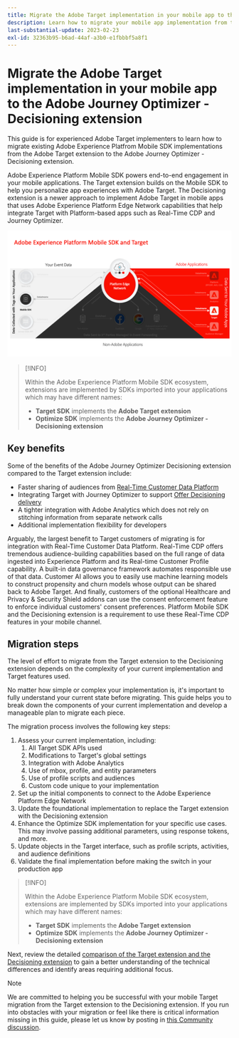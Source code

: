 ```yaml
---
title: Migrate the Adobe Target implementation in your mobile app to the Adobe Journey Optimizer - Decisioning extension
description: Learn how to migrate your mobile app implementation from the Adobe Target to the Adobe Journey Optimizer - Decisioning extension
last-substantial-update: 2023-02-23
exl-id: 32363b95-b6ad-44af-a3b0-e1fbbbf5a8f1
---
```

# Migrate the Adobe Target implementation in your mobile app to the Adobe Journey Optimizer - Decisioning extension

This guide is for experienced Adobe Target implementers to learn how to migrate existing Adobe Experience Platfrom Mobile SDK implementations from the Adobe Target extension to the Adobe Journey Optimizer - Decisioning extension.

Adobe Experience Platform Mobile SDK powers end-to-end engagement in your mobile applications. The Target extension builds on the Mobile SDK to help you personalize app experiences with Adobe Target. The Decisioning extension is a newer approach to implement Adobe Target in mobile apps that uses Adobe Experience Platform Edge Network capabilities that help integrate Target with Platform-based apps such as Real-Time CDP and Journey Optimizer.

![Diagram showing the Mobile SDK connecting to Target through the Edge Network with the Decisioning extension](assets/datacollection.png)

>[!INFO]
>
>Within the Adobe Experience Platform Mobile SDK ecosystem, extensions are implemented by SDKs imported into your applications which may have different names:
>
> * **Target SDK** implements the **Adobe Target extension**
> * **Optimize SDK** implements the **Adobe Journey Optimizer - Decisioning extension**


## Key benefits

Some of the benefits of the Adobe Journey Optimizer Decisioning extension compared to the Target extension include:

* Faster sharing of audiences from [Real-Time Customer Data Platform](https://experienceleague.adobe.com/docs/platform-learn/tutorials/experience-cloud/next-hit-personalization.html)
* Integrating Target with Journey Optimizer to support [Offer Decisioning delivery](https://experienceleague.adobe.com/docs/target/using/integrate/ajo/offer-decision.html)
* A tighter integration with Adobe Analytics which does not rely on stitching information from separate network calls
* Additional implementation flexibility for developers

Arguably, the largest benefit to Target customers of migrating is for integration with Real-Time Customer Data Platform. Real-Time CDP offers tremendous audience-building capabilities based on the full range of data ingested into Experience Platform and its Real-time Customer Profile capability. A built-in data governance framework automates responsible use of that data. Customer AI allows you to easily use machine learning models to construct propensity and churn models whose output can be shared back to Adobe Target. And finally, customers of the optional Healthcare and Privacy & Security Shield addons can use the consent enforcement feature to  enforce individual customers' consent preferences. Platform Mobile SDK and the Decisioning extension is a requirement to use these Real-Time CDP features in your mobile channel.

## Migration steps

The level of effort to migrate from the Target extension to the Decisioning extension depends on the complexity of your current implementation and Target features used.

No matter how simple or complex your implementation is, it's important to fully understand your current  state before migrating. This guide helps you to break down the components of your current implementation and develop a manageable plan to migrate each piece. 

The migration process involves the following key steps:

1. Assess your current implementation, including:
    1. All Target SDK APIs used
    1. Modifications to Target's global settings
    1. Integration with Adobe Analytics
    1. Use of mbox, profile, and entity parameters
    1. Use of profile scripts and audiences
    1. Custom code unique to your implementation
1. Set up the initial components to connect to the Adobe Experience Platform Edge Network
1. Update the foundational implementation to replace the Target extension with the Decisioning extension
1. Enhance the Optimize SDK implementation for your specific use cases. This may involve passing additional parameters, using response tokens, and more.
1. Update objects in the Target interface, such as profile scripts, activities, and audience definitions
1. Validate the final implementation before making the switch in your production app


>[!INFO]
>
>Within the Adobe Experience Platform Mobile SDK ecosystem, extensions are implemented by SDKs imported into your applications which may have different names:
>
> * **Target SDK** implements the **Adobe Target extension**
> * **Optimize SDK** implements the **Adobe Journey Optimizer - Decisioning extension**

Next, review the detailed [comparison of the Target extension and the Decisioning extension](comparison.md) to gain a better understanding of the technical differences and identify areas requiring additional focus. 

>[!NOTE]
>
>We are committed to helping you be successful with your mobile Target migration from the Target extension to the Decisioning extension. If you run into obstacles with your migration or feel like there is critical information missing in this guide, please let us know by posting in [this Community discussion](https://experienceleaguecommunities.adobe.com/t5/adobe-experience-platform-data/tutorial-discussion-migrate-target-from-at-js-to-web-sdk/m-p/575587#M463).
